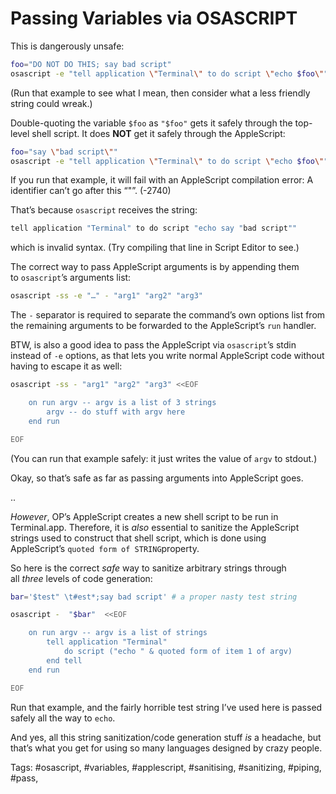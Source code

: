 # Passing Variables via OSASCRIPT
This is dangerously unsafe:
```bash
foo="DO NOT DO THIS; say bad script"
osascript -e "tell application \"Terminal\" to do script \"echo $foo\""
```

(Run that example to see what I mean, then consider what a less friendly string could wreak.)

Double-quoting the variable `$foo` as `"$foo"` gets it safely through the top-level shell script. It does **NOT** get it safely through the AppleScript:

```bash
foo="say \"bad script\""
osascript -e "tell application \"Terminal\" to do script \"echo $foo\""
```

If you run that example, it will fail with an AppleScript compilation error: A identifier can’t go after this “"”. (-2740)

That’s because `osascript` receives the string:

```bash
tell application "Terminal" to do script "echo say "bad script""
```

which is invalid syntax. (Try compiling that line in Script Editor to see.)

The correct way to pass AppleScript arguments is by appending them to `osascript`’s arguments list:

```bash
osascript -ss -e "…" - "arg1" "arg2" "arg3"
```

The `-` separator is required to separate the command’s own options list from the remaining arguments to be forwarded to the AppleScript’s `run` handler.

BTW, is also a good idea to pass the AppleScript via `osascript`’s stdin instead of `-e` options, as that lets you write normal AppleScript code without having to escape it as well:

```bash
osascript -ss - "arg1" "arg2" "arg3" <<EOF

    on run argv -- argv is a list of 3 strings
        argv -- do stuff with argv here
    end run

EOF
```

(You can run that example safely: it just writes the value of `argv` to stdout.)

Okay, so that’s safe as far as passing arguments into AppleScript goes.

..

_However_, OP’s AppleScript creates a new shell script to be run in Terminal.app. Therefore, it is _also_ essential to sanitize the AppleScript strings used to construct that shell script, which is done using AppleScript’s `quoted form of STRING`property.

So here is the correct _safe_ way to sanitize arbitrary strings through all _three_ levels of code generation:

```bash
bar='$test" \t#est*;say bad script' # a proper nasty test string

osascript -  "$bar"  <<EOF

    on run argv -- argv is a list of strings
        tell application "Terminal"
            do script ("echo " & quoted form of item 1 of argv)
        end tell
    end run

EOF
```

Run that example, and the fairly horrible test string I’ve used here is passed safely all the way to `echo`.

And yes, all this string sanitization/code generation stuff _is_ a headache, but that’s what you get for using so many languages designed by crazy people.


Tags: #osascript, #variables, #applescript, #sanitising, #sanitizing, #piping, #pass, 